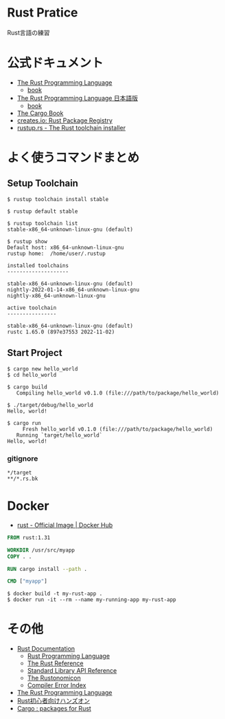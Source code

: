 Rust Pratice
================================================================================

Rust言語の練習

# 公式ドキュメント

- [The Rust Programming Language](https://doc.rust-lang.org/)
  - [book](https://doc.rust-lang.org/book/)
- [The Rust Programming Language 日本語版](https://doc.rust-jp.rs/)
  - [book](https://doc.rust-jp.rs/book-ja/)
- [The Cargo Book](https://doc.rust-lang.org/cargo/)
- [creates.io: Rust Package Registry](https://crates.io/)
- [rustup.rs - The Rust toolchain installer](https://rustup.rs/)

# よく使うコマンドまとめ

## Setup Toolchain
```
$ rustup toolchain install stable

$ rustup default stable

$ rustup toolchain list
stable-x86_64-unknown-linux-gnu (default)

$ rustup show
Default host: x86_64-unknown-linux-gnu
rustup home:  /home/user/.rustup

installed toolchains
--------------------

stable-x86_64-unknown-linux-gnu (default)
nightly-2022-01-14-x86_64-unknown-linux-gnu
nightly-x86_64-unknown-linux-gnu

active toolchain
----------------

stable-x86_64-unknown-linux-gnu (default)
rustc 1.65.0 (897e37553 2022-11-02)
```

## Start Project
```
$ cargo new hello_world
$ cd hello_world

$ cargo build
   Compiling hello_world v0.1.0 (file:///path/to/package/hello_world)

$ ./target/debug/hello_world
Hello, world!

$ cargo run
     Fresh hello_world v0.1.0 (file:///path/to/package/hello_world)
   Running `target/hello_world`
Hello, world!
```

### gitignore

```
*/target
**/*.rs.bk
```

# Docker

- [rust - Official Image | Docker Hub](https://hub.docker.com/_/rust)

```Dockerfile
FROM rust:1.31

WORKDIR /usr/src/myapp
COPY . .

RUN cargo install --path .

CMD ["myapp"]
```

```
$ docker build -t my-rust-app .
$ docker run -it --rm --name my-running-app my-rust-app
```


# その他

- [Rust Documentation](https://doc.rust-lang.org/)
    - [Rust Programming Language](https://doc.rust-lang.org/book/)
    - [The Rust Reference](https://doc.rust-lang.org/reference.html)
    - [Standard Library API Reference](https://doc.rust-lang.org/std/)
    - [The Rustonomicon](https://doc.rust-lang.org/nomicon/)
    - [Compiler Error Index](https://doc.rust-lang.org/error-index.html)
- [The Rust Programming Language](https://doc.rust-jp.rs/book/second-edition/)
- [Rust初心者向けハンズオン](https://chikoski.github.io/rust-handson/)
- [Cargo : packages for Rust](https://crates.io/)
